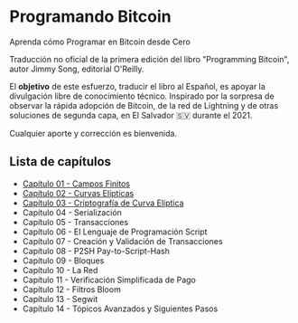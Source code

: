 # Programando Bitcoin
Aprenda cómo Programar en Bitcoin desde Cero

Traducción no oficial de la primera edición del libro "Programming Bitcoin", autor Jimmy Song, editorial O'Reilly.

El **objetivo** de este esfuerzo, traducir el libro al Español, es apoyar la divulgación libre de conocimiento técnico. Inspirado por la sorpresa de observar la rápida adopción de Bitcoin, de la red de Lightning y de otras soluciones de segunda capa, en El Salvador 🇸🇻 durante el 2021.

Cualquier aporte y corrección es bienvenida.

## Lista de capítulos

- [Capítulo 01 - Campos Finitos](/chapter01/README.md)
- [Capítulo 02 - Curvas Elípticas](/chapter02/README.md)
- [Capítulo 03 - Criptografía de Curva Elíptica](/chapter03/README.md)
- Capítulo 04 - Serialización
- Capítulo 05 - Transacciones
- Capítulo 06 - El Lenguaje de Programación Script
- Capítulo 07 - Creación y Validación de Transacciones
- Capítulo 08 - P2SH Pay-to-Script-Hash
- Capítulo 09 - Bloques
- Capítulo 10 - La Red
- Capítulo 11 - Verificación Simplificada de Pago
- Capítulo 12 - Filtros Bloom
- Capítulo 13 - Segwit
- Capítulo 14 - Tópicos Avanzados y Siguientes Pasos

